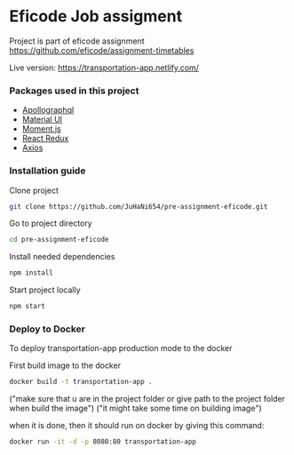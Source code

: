 # Eficode Job assigment
Project is part of eficode assignment https://github.com/eficode/assignment-timetables


Live version: https://transportation-app.netlify.com/

### Packages used in this project
- [Apollographql](https://www.apollographql.com/docs/)
- [Material UI](https://material-ui.com/)
- [Moment.js](https://momentjs.com/)
- [React Redux](https://react-redux.js.org/)
- [Axios](https://github.com/axios/axios)


### Installation guide
Clone project
```bash
git clone https://github.com/JuHaNi654/pre-assignment-eficode.git
```
Go to project directory
```bash
cd pre-assignment-eficode
```
Install needed dependencies
```bash
npm install
```
Start project locally
```bash
npm start
```

### Deploy to Docker
To deploy transportation-app production mode to the docker

First build image to the docker
```bash
docker build -t transportation-app .
```
("make sure that u are in the project folder or give path to the project folder when build the image")
("it might take some time on building image")

when it is done, then it should run on docker by giving this 
command:
```bash
docker run -it -d -p 8080:80 transportation-app
```


